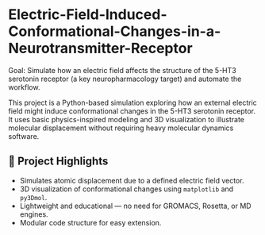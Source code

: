 # Electric-Field-Induced-Conformational-Changes-in-a-Neurotransmitter-Receptor

Goal: Simulate how an electric field affects the structure of the 5-HT3 serotonin receptor (a key neuropharmacology target) and automate the workflow.

This project is a Python-based simulation exploring how an external electric field might induce conformational changes in the 5-HT3 serotonin receptor. It uses basic physics-inspired modeling and 3D visualization to illustrate molecular displacement without requiring heavy molecular dynamics software.

## 🧪 Project Highlights

- Simulates atomic displacement due to a defined electric field vector.
- 3D visualization of conformational changes using `matplotlib` and `py3Dmol`.
- Lightweight and educational — no need for GROMACS, Rosetta, or MD engines.
- Modular code structure for easy extension.
